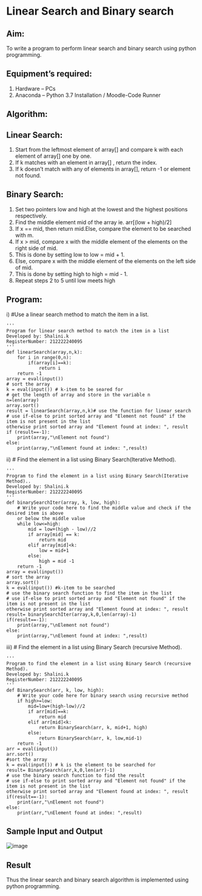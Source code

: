 # Linear Search and Binary search
## Aim:
To write a program to perform linear search and binary search using python programming.
## Equipment’s required:
1.	Hardware – PCs
2.	Anaconda – Python 3.7 Installation / Moodle-Code Runner
## Algorithm:
## Linear Search:
1.	Start from the leftmost element of array[] and compare k with each element of array[] one by one.
2.	If k matches with an element in array[] , return the index.
3.	If k doesn’t match with any of elements in array[], return -1 or element not found.
## Binary Search:
1.	Set two pointers low and high at the lowest and the highest positions respectively.
2.	Find the middle element mid of the array ie. arr[(low + high)/2]
3.	If x == mid, then return mid.Else, compare the element to be searched with m.
4.	If x > mid, compare x with the middle element of the elements on the right side of mid.
5.	This is done by setting low to low = mid + 1.
6.	Else, compare x with the middle element of the elements on the left side of mid.
7.  This is done by setting high to high = mid - 1.
8.	Repeat steps 2 to 5 until low meets high
## Program:
i)	#Use a linear search method to match the item in a list.
```
''' 
Program for linear search method to match the item in a list
Developed by: Shalini.k
RegisterNumber: 212222240095
'''
def linearSearch(array,n,k):
    for i in range(0,n):
        if(array[i]==k):
            return i
    return -1
array = eval(input())
# sort the array
k = eval(input()) # k-item to be seared for
# get the length of array and store in the variable n
n=len(array)
array.sort()
result = linearSearch(array,n,k)# use the function for linear search
# use if-else to print sorted array and "Element not found" if the item is not present in the list 
otherwise print sorted array and "Element found at index: ", result
if (result==-1):
    print(array,"\nElement not found")
else:
    print(array,"\nElement found at index: ",result)
```
ii)	# Find the element in a list using Binary Search(Iterative Method).
```
''' 
Program to find the element in a list using Binary Search(Iterative Method)..
Developed by: Shalini.k
RegisterNumber: 212222240095
'''
def binarySearchIter(array, k, low, high):
    # Write your code here to find the middle value and check if the desired item is above 
    or below the middle value
    while low<=high:
        mid = low+(high - low)//2
        if array[mid] == k:
            return mid
        elif array[mid]<k:
            low = mid+1
        else:
            high = mid -1
    return -1
array = eval(input())
# sort the array
array.sort()
k = eval(input()) #k-item to be searched
# use the binary search function to find the item in the list
# use if-else to print sorted array and "Element not found" if the item is not present in the list 
otherwise print sorted array and "Element found at index: ", result
result= binarySearchIter(array,k,0,len(array)-1)
if(result==-1):
    print(array,"\nElement not found")
else:
    print(array,"\nElement found at index: ",result)
```
iii)	# Find the element in a list using Binary Search (recursive Method).
```
''' 
Program to find the element in a list using Binary Search (recursive Method).
Developed by: Shalini.k
RegisterNumber: 212222240095
'''
def BinarySearch(arr, k, low, high):
    # Write your code here for binary search using recursive method
    if high>=low:
        mid=low+(high-low)//2
        if arr[mid]==k:
            return mid
        elif arr[mid]<k:
            return BinarySearch(arr, k, mid+1, high)
        else:
            return BinarySearch(arr, k, low,mid-1)
    return -1
arr = eval(input())
arr.sort()
#sort the array
k = eval(input()) # k is the element to be searched for
result= BinarySearch(arr,k,0,len(arr)-1)
# use the binary search function to find the result
# use if-else to print sorted array and "Element not found" if the item is not present in the list 
otherwise print sorted array and "Element found at index: ", result
if(result==-1):
    print(arr,"\nElement not found")
else:
    print(arr,"\nElement found at index: ",result)
```
## Sample Input and Output
![image](https://github.com/shalinikannan23/Search-Algorithm/assets/118656529/bc369a0c-8a01-497c-9ea1-db67e5ff85e8)

## Result
Thus the linear search and binary search algorithm is implemented using python programming.
